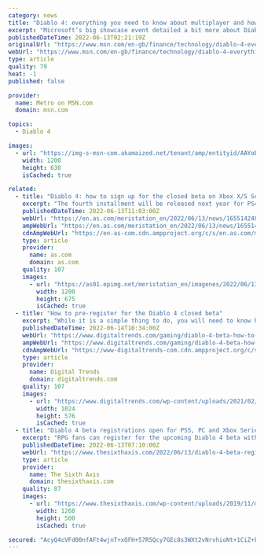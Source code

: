 ```yaml
---
category: news
title: "Diablo 4: everything you need to know about multiplayer and how to sign up for the beta"
excerpt: "Microsoft’s big showcase event detailed a bit more about Diablo 4, but will the game feature crossplay? The Xbox Series X version of Diablo 4 was shown off in detail at the Xbox & Bethesda Showcase at ..."
publishedDateTime: 2022-06-13T02:21:19Z
originalUrl: "https://www.msn.com/en-gb/finance/technology/diablo-4-everything-you-need-to-know-about-multiplayer-and-how-to-sign-up-for-the-beta/ar-AAYoNum"
webUrl: "https://www.msn.com/en-gb/finance/technology/diablo-4-everything-you-need-to-know-about-multiplayer-and-how-to-sign-up-for-the-beta/ar-AAYoNum"
type: article
quality: 79
heat: -1
published: false

provider:
  name: Metro on MSN.com
  domain: msn.com

topics:
  - Diablo 4

images:
  - url: "https://img-s-msn-com.akamaized.net/tenant/amp/entityid/AAYoBJr.img?h=630&w=1200&m=6&q=60&o=t&l=f&f=jpg"
    width: 1200
    height: 630
    isCached: true

related:
  - title: "Diablo 4: how to sign up for the closed beta on Xbox X/S Series and PS5"
    excerpt: "The fourth installment will be released next year for PS4, PS5, Xbox One, Xbox Series and PC; it will implement cross-play between all platforms. Shortly before Diablo IV appeared at the Xbox ..."
    publishedDateTime: 2022-06-13T11:03:00Z
    webUrl: "https://en.as.com/meristation_en/2022/06/13/news/1655142484_224785.html"
    ampWebUrl: "https://en.as.com/meristation_en/2022/06/13/news/1655142484_224785.amp.html"
    cdnAmpWebUrl: "https://en-as-com.cdn.ampproject.org/c/s/en.as.com/meristation_en/2022/06/13/news/1655142484_224785.amp.html"
    type: article
    provider:
      name: as.com
      domain: as.com
    quality: 107
    images:
      - url: "https://as01.epimg.net/meristation_en/imagenes/2022/06/13/news/1655142484_224785_1655143074_portada_normal.jpg"
        width: 1200
        height: 675
        isCached: true
  - title: "How to pre-register for the Diablo 4 closed beta"
    excerpt: "While it is a simple thing to do, you will need to know how to pre-register for the Diablo 4 closed beta since there are no official instructions just yet."
    publishedDateTime: 2022-06-14T10:34:00Z
    webUrl: "https://www.digitaltrends.com/gaming/diablo-4-beta-how-to-preregister/"
    ampWebUrl: "https://www.digitaltrends.com/gaming/diablo-4-beta-how-to-preregister/?amp"
    cdnAmpWebUrl: "https://www-digitaltrends-com.cdn.ampproject.org/c/s/www.digitaltrends.com/gaming/diablo-4-beta-how-to-preregister/?amp"
    type: article
    provider:
      name: Digital Trends
      domain: digitaltrends.com
    quality: 107
    images:
      - url: "https://www.digitaltrends.com/wp-content/uploads/2021/02/diablo_iv_rogue_key_art.jpg?p=1"
        width: 1024
        height: 576
        isCached: true
  - title: "Diablo 4 beta registrations open for PS5, PC and Xbox Series X|S"
    excerpt: "RPG fans can register for the upcoming Diablo 4 beta with signups now live over on the game’s website. There are two things to note here – first, there’s no given date for the beta, nor has it been ..."
    publishedDateTime: 2022-06-13T07:10:00Z
    webUrl: "https://www.thesixthaxis.com/2022/06/13/diablo-4-beta-registrations-open-for-ps5-pc-and-xbox-series-xs/"
    type: article
    provider:
      name: The Sixth Axis
      domain: thesixthaxis.com
    quality: 87
    images:
      - url: "https://www.thesixthaxis.com/wp-content/uploads/2019/11/diablo-4-hero.jpg"
        width: 1260
        height: 500
        isCached: true

secured: "AcyQ4cVFd00nfAFt4wjnT+xOFH+57R5Qcy7GEc8s3WXt2vNrvhioNt+1CiZ+kXGZckQLQJePlQV4OZGVElTl5ODoClujW2cisTBOCBJeazs3bwk0A3TSLECJ/B11TS5sYHiKKPBsT6E0UOMFxjzRvLQxsO+sAyNFd/IROAys+rM3zfzlUS/qnnQjuM/hfTL9tSOesFFnDf3q1W7l6r5tqqhOoGxHSIwDPlj9hxvKfYcBQQod2c8dX1ZSSjYl1Ks/yBscp4gDNIt8OIkZIwMG7BmzJYODCTAgr0ZWqBe9ii9RegE1rCnADF5mmntybtpzQA09p9VExrXFu2Jx+c7GsuRMhZeZvfJulUX+EvR29h4=;mb630a6j1800amu+Fwj6yw=="
---
```


